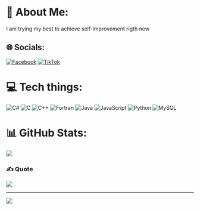 # 💫 About Me:
I am trying my best to achieve self-improvement rigth now


## 🌐 Socials:
[![Facebook](https://img.shields.io/badge/Facebook-%231877F2.svg?logo=Facebook&logoColor=white)](https://www.facebook.com/123jonasbubelis123/) [![TikTok](https://img.shields.io/badge/TikTok-%23000000.svg?logo=TikTok&logoColor=white)](https://tiktok.com/@kurakumakillz) 

# 💻 Tech things:
![C#](https://img.shields.io/badge/c%23-%23239120.svg?style=flat&logo=csharp&logoColor=white) ![C](https://img.shields.io/badge/c-%2300599C.svg?style=flat&logo=c&logoColor=white) ![C++](https://img.shields.io/badge/c++-%2300599C.svg?style=flat&logo=c%2B%2B&logoColor=white) ![Fortran](https://img.shields.io/badge/Fortran-%23734F96.svg?style=flat&logo=fortran&logoColor=white) ![Java](https://img.shields.io/badge/java-%23ED8B00.svg?style=flat&logo=openjdk&logoColor=white) ![JavaScript](https://img.shields.io/badge/javascript-%23323330.svg?style=flat&logo=javascript&logoColor=%23F7DF1E) ![Python](https://img.shields.io/badge/python-3670A0?style=flat&logo=python&logoColor=ffdd54) ![MySQL](https://img.shields.io/badge/mysql-%2300000f.svg?style=flat&logo=mysql&logoColor=white)
# 📊 GitHub Stats:
![](https://github-readme-stats.vercel.app/api?username=Jonas-Bubelis&theme=vue-dark&hide_border=true&include_all_commits=false&count_private=false)<br/>

### ✍️ Quote
![](https://quotes-github-readme.vercel.app/api?type=horizontal&theme=radical)

---
[![](https://visitcount.itsvg.in/api?id=Jonas-Bubelis&icon=3&color=5)](https://visitcount.itsvg.in)

<!-- Proudly created with GPRM ( https://gprm.itsvg.in ) -->
